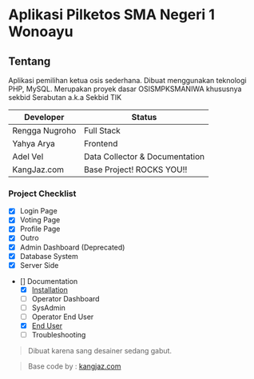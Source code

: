 # Aplikasi Pilketos SMA Negeri 1 Wonoayu

## Tentang

Aplikasi pemilihan ketua osis sederhana. Dibuat menggunakan teknologi PHP, MySQL. Merupakan proyek dasar OSISMPKSMANIWA khususnya sekbid Serabutan a.k.a Sekbid TIK

Developer | Status
-|-
Rengga Nugroho | Full Stack
Yahya Arya | Frontend
Adel Vel | Data Collector & Documentation
KangJaz.com | Base Project! ROCKS YOU!!

### Project Checklist

- [x] Login Page
- [x] Voting Page
- [x] Profile Page
- [x] Outro
- [x] Admin Dashboard (Deprecated)
- [x] Database System
- [x] Server Side
- [] Documentation
    - [x] [Installation](Instalasi.md)
    - [ ] Operator Dashboard
    - [ ] SysAdmin
    - [ ] Operator End User
    - [x] [End User](client-use.md)
    - [ ] Troubleshooting

> Dibuat karena sang desainer sedang gabut.

> Base code by : [kangjaz.com](KangJaz.com)